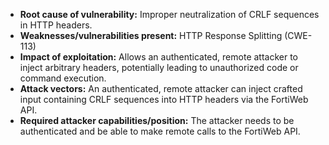 - **Root cause of vulnerability:** Improper neutralization of CRLF sequences in HTTP headers.
- **Weaknesses/vulnerabilities present:** HTTP Response Splitting (CWE-113)
- **Impact of exploitation:** Allows an authenticated, remote attacker to inject arbitrary headers, potentially leading to unauthorized code or command execution.
- **Attack vectors:**  An authenticated, remote attacker can inject crafted input containing CRLF sequences into HTTP headers via the FortiWeb API.
- **Required attacker capabilities/position:** The attacker needs to be authenticated and be able to make remote calls to the FortiWeb API.